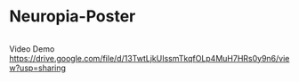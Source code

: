 # Neuropia-Poster

######
Video Demo
https://drive.google.com/file/d/13TwtLjkUIssmTkqfOLp4MuH7HRs0y9n6/view?usp=sharing

